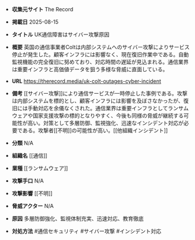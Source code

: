 - **収集元サイト**
The Record

- **掲載日**
2025-08-15

- **タイトル**
UK通信障害はサイバー攻撃原因

- **概要**
英国の通信事業者Coltは内部システムへのサイバー攻撃によりサービス停止が発生した。顧客インフラには影響なく、現在復旧作業中である。自動監視機能の完全復旧に努めており、対応時間の遅延が見込まれる。通信業界は重要インフラと高価値データを狙う多様な脅威に直面している。

- **URL**
https://therecord.media/uk-colt-outages-cyber-incident

- **備考**
[[サイバー攻撃]]により通信サービスが一時停止した事例である。攻撃は内部システムを標的とし、顧客インフラには影響を及ぼさなかったが、復旧には手動対応を余儀なくされた。通信業界は重要インフラとしてランサムウェアや国家支援攻撃の標的となりやすく、今後も同様の脅威が継続する可能性が高い。対策として多層防御、監視強化、迅速なインシデント対応が必要である。攻撃者[[不明]]の可能性が高い。[[他組織インシデント]]

- **分類**
N/A

- **組織名**
[[通信]]

- **業種**
[[ランサムウェア]]

- **攻撃手口**
N/A

- **攻撃影響**
[[不明]]

- **脅威アクター**
N/A

- **原因**
多層防御強化、監視体制充実、迅速対応、教育徹底

- **対処方法**
#通信セキュリティ #サイバー攻撃 #インシデント対応
